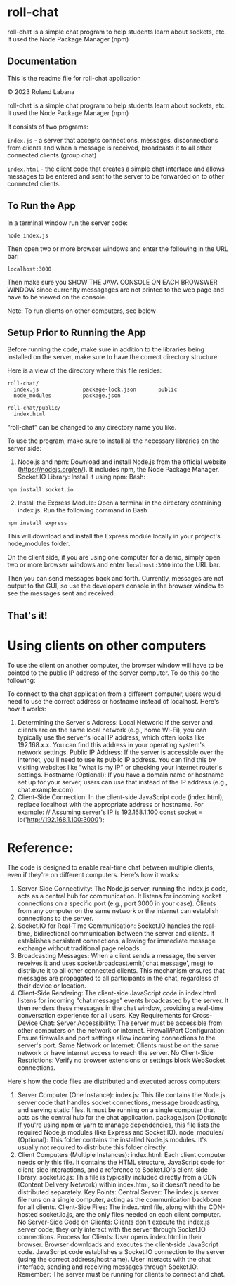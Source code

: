 
# roll-chat

roll-chat is a simple chat program to help students learn about sockets, etc. It used the Node Package Manager (npm)


## Documentation


This is the readme file for roll-chat application

© 2023 Roland Labana

roll-chat is a simple chat program to help students learn about sockets, etc. It used the Node Package Manager (npm)

It consists of two programs:

`index.js` - a server that accepts connections, messages, disconnections from clients and when a message is received, broadcasts it to all other connected clients (group chat)

`index.html` - the client code that creates a simple chat interface and allows messages to be entered and sent to the server to be forwarded on to other connected clients.

## To Run the App

In a terminal window run the server code:

`node index.js`

Then open two or more browser windows and enter the following in the URL bar:

`localhost:3000`

Then make sure you SHOW THE JAVA CONSOLE ON EACH BROWSWER WINDOW since currenlty messagages are not printed to the web page and have to be viewed on the console.

Note: To run clients on other computers, see below

## Setup Prior to Running the App

Before running the code, make sure in addition to the libraries being installed on the server, make sure to have the correct directory structure:

Here is a view of the directory where this file resides:

```
roll-chat/
  index.js             	package-lock.json       public
  node_modules         	package.json

roll-chat/public/
  index.html
```

“roll-chat” can be changed to any directory name you like. 

To use the program, make sure to install all the necessary libraries on the server side:

1. Node.js and npm: Download and install Node.js from the official website (https://nodejs.org/en/). It includes npm, the Node Package Manager.
Socket.IO Library: Install it using npm:
Bash:

``npm install socket.io``

2. Install the Express Module:
Open a terminal in the directory containing index.js.
Run the following command in Bash

``npm install express``

This will download and install the Express module locally in your project's node_modules folder.

On the client side, if you are using one computer for a demo, simply open two or more browser windows and enter `localhost:3000` into the URL bar.

Then you can send messages back and forth. 
Currently, messages are not output to the GUI, so use the developers console in the browser window to see the messages sent and received. 

## That's it!


# Using clients on other computers
To use the client on another computer, the browser window will have to be pointed to the public IP address of the server computer. To do this do the following:

To connect to the chat application from a different computer, users would need to use the correct address or hostname instead of localhost. Here's how it works:
1. Determining the Server's Address:
Local Network:
If the server and clients are on the same local network (e.g., home Wi-Fi), you can typically use the server's local IP address, which often looks like 192.168.x.x. You can find this address in your operating system's network settings.
Public IP Address:
If the server is accessible over the internet, you'll need to use its public IP address. You can find this by visiting websites like "what is my IP" or checking your internet router's settings.
Hostname (Optional):
If you have a domain name or hostname set up for your server, users can use that instead of the IP address (e.g., chat.example.com).
2. Client-Side Connection:
In the client-side JavaScript code (index.html), replace localhost with the appropriate address or hostname. For example:
// Assuming server's IP is 192.168.1.100
const socket = io('http://192.168.1.100:3000'); 


# Reference:
The code is designed to enable real-time chat between multiple clients, even if they're on different computers. Here's how it works:
1. Server-Side Connectivity:
The Node.js server, running the index.js code, acts as a central hub for communication.
It listens for incoming socket connections on a specific port (e.g., port 3000 in your case).
Clients from any computer on the same network or the internet can establish connections to the server.
2. Socket.IO for Real-Time Communication:
Socket.IO handles the real-time, bidirectional communication between the server and clients.
It establishes persistent connections, allowing for immediate message exchange without traditional page reloads.
3. Broadcasting Messages:
When a client sends a message, the server receives it and uses socket.broadcast.emit('chat message', msg) to distribute it to all other connected clients.
This mechanism ensures that messages are propagated to all participants in the chat, regardless of their device or location.
4. Client-Side Rendering:
The client-side JavaScript code in index.html listens for incoming "chat message" events broadcasted by the server.
It then renders these messages in the chat window, providing a real-time conversation experience for all users.
Key Requirements for Cross-Device Chat:
Server Accessibility: The server must be accessible from other computers on the network or internet.
Firewall/Port Configuration: Ensure firewalls and port settings allow incoming connections to the server's port.
Same Network or Internet: Clients must be on the same network or have internet access to reach the server.
No Client-Side Restrictions: Verify no browser extensions or settings block WebSocket connections.


Here's how the code files are distributed and executed across computers:
1. Server Computer (One Instance):
index.js: This file contains the Node.js server code that handles socket connections, message broadcasting, and serving static files. It must be running on a single computer that acts as the central hub for the chat application.
package.json (Optional): If you're using npm or yarn to manage dependencies, this file lists the required Node.js modules (like Express and Socket.IO).
node_modules/ (Optional): This folder contains the installed Node.js modules. It's usually not required to distribute this folder directly.
2. Client Computers (Multiple Instances):
index.html: Each client computer needs only this file. It contains the HTML structure, JavaScript code for client-side interactions, and a reference to Socket.IO's client-side library.
socket.io.js: This file is typically included directly from a CDN (Content Delivery Network) within index.html, so it doesn't need to be distributed separately.
Key Points:
Central Server: The index.js server file runs on a single computer, acting as the communication backbone for all clients.
Client-Side Files: The index.html file, along with the CDN-hosted socket.io.js, are the only files needed on each client computer.
No Server-Side Code on Clients: Clients don't execute the index.js server code; they only interact with the server through Socket.IO connections.
Process for Clients:
User opens index.html in their browser.
Browser downloads and executes the client-side JavaScript code.
JavaScript code establishes a Socket.IO connection to the server (using the correct address/hostname).
User interacts with the chat interface, sending and receiving messages through Socket.IO.
Remember: The server must be running for clients to connect and chat.

